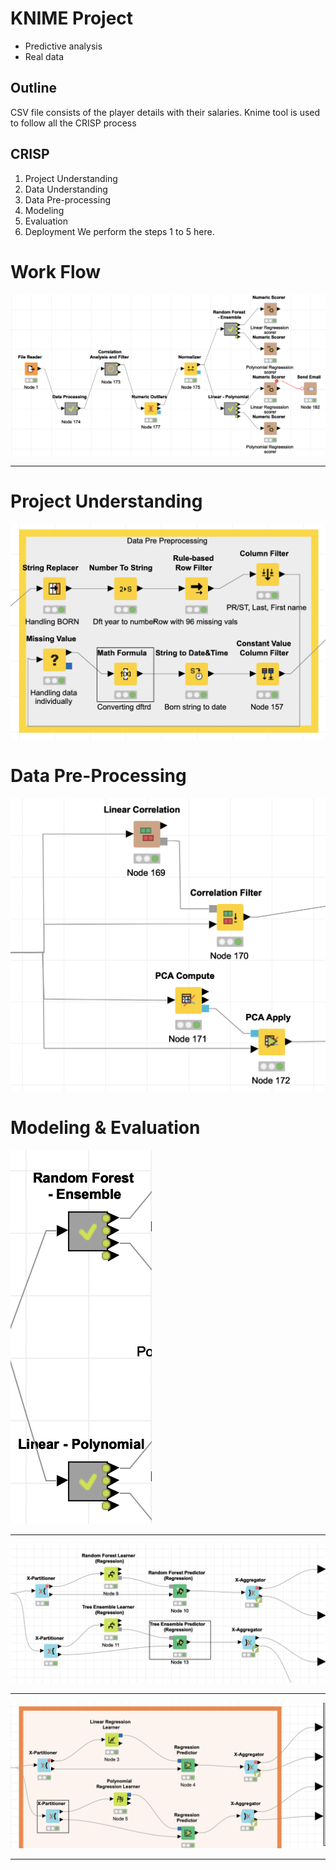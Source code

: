 # KNIME Project
* Predictive analysis
* Real data

## Outline
CSV file consists of the player details with their salaries.
Knime tool is used to follow all the CRISP process

## CRISP
1. Project Understanding
2. Data Understanding
3. Data Pre-processing
4. Modeling
5. Evaluation
6. Deployment
We perform the steps 1 to 5 here.



# Work Flow
![Full Workflow](./Images/Full.png)

***

# Project Understanding
![Project Understanding](./Images/1.png)

# Data Pre-Processing
![Data pre processing](./Images/2.png)




# Modeling & Evaluation
![Meta nodes](./Images/3.png)
***
![Modeling I](./Images/4.png)
***
![Modeling II](./Images/5.png)
***
